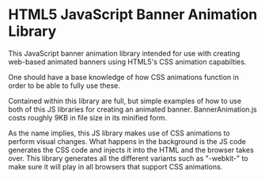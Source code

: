 HTML5 JavaScript Banner Animation Library
==================

This JavaScript banner animation library intended for use with creating web-based 
animated banners using HTML5's CSS animation capabilties.

One should have a base knowledge of how CSS animations function in order to be 
able to fully use these.

Contained within this library are full, but simple examples of how to use both 
of this JS libraries for creating an animated banner. BannerAnimation.js costs 
roughly 9KB in file size in its minified form.

As the name implies, this JS library makes use of CSS animations to perform 
visual changes. What happens in the background is the JS code generates the CSS 
code and injects it into the HTML and the browser takes over. This library 
generates all the different variants such as "-webkit-" to make sure it will 
play in all browsers that support CSS animations.